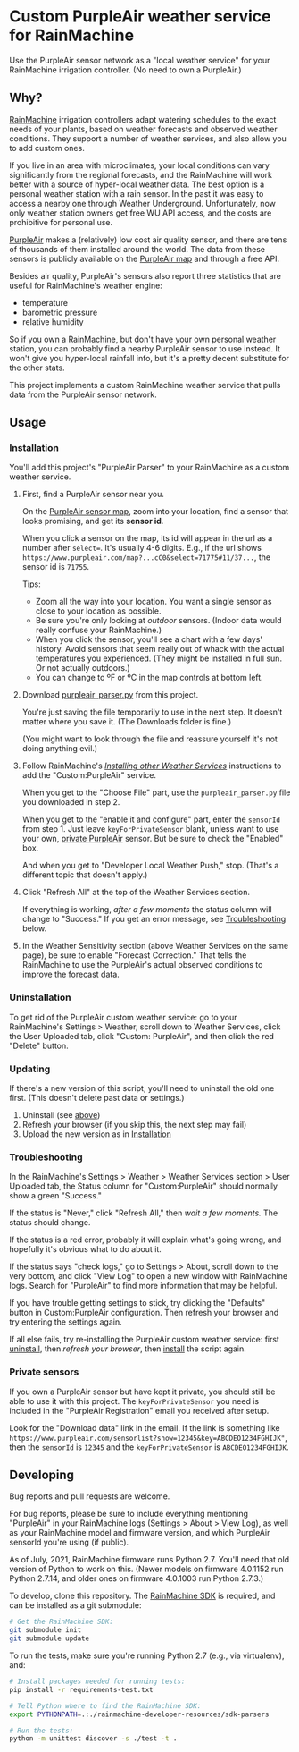 # Custom PurpleAir weather service for RainMachine

Use the PurpleAir sensor network as a "local weather service"
for your RainMachine irrigation controller. (No need to own a PurpleAir.)


## Why?

[RainMachine] irrigation controllers adapt watering schedules to the exact needs
of your plants, based on weather forecasts and observed weather conditions.
They support a number of weather services, and also allow you to add custom ones.

If you live in an area with microclimates, your local conditions can vary significantly
from the regional forecasts, and the RainMachine will work better with a source
of hyper-local weather data. The best option is a personal weather station with a rain
sensor. In the past it was easy to access a nearby one through Weather Underground.
Unfortunately, now only weather station owners get free WU API access, and the costs
are prohibitive for personal use.

[PurpleAir] makes a (relatively) low cost air quality sensor, and there are tens of
thousands of them installed around the world. The data from these sensors is publicly
available on the [PurpleAir map][purpleair-map] and through a free API.

Besides air quality, PurpleAir's sensors also report three statistics that are
useful for RainMachine's weather engine:
- temperature
- barometric pressure
- relative humidity

So if you own a RainMachine, but don't have your own personal weather station,
you can probably find a nearby PurpleAir sensor to use instead. It won't give you 
hyper-local rainfall info, but it's a pretty decent substitute for the other stats.

This project implements a custom RainMachine weather service that pulls data
from the PurpleAir sensor network.


## Usage

### Installation

You'll add this project's "PurpleAir Parser" to your RainMachine
as a custom weather service.

1. First, find a PurpleAir sensor near you.
   
   On the [PurpleAir sensor map][purpleair-map], zoom into your location,
   find a sensor that looks promising, and get its **sensor id**.
   
   When you click a sensor on the map, its id will appear in the url as a number 
   after `select=`. It's usually 4-6 digits. E.g., if the url shows 
   `https://www.purpleair.com/map?...cC0&select=71775#11/37...`, 
   the sensor id is `71755`.
   
   Tips:
   
    * Zoom all the way into your location. You want a single sensor
      as close to your location as possible.
    * Be sure you're only looking at *outdoor* sensors.
      (Indoor data would really confuse your RainMachine.)
    * When you click the sensor, you'll see a chart with a few days' history.
      Avoid sensors that seem really out of whack with the actual temperatures
      you experienced. (They might be installed in full sun. Or not actually outdoors.)
    * You can change to ºF or ºC in the map controls at bottom left.

2. Download [purpleair_parser.py][purpleair_parser_raw] from this project.
   
   You're just saving the file temporarily to use in the next step. It doesn't matter
   where you save it. (The Downloads folder is fine.)
   
   (You might want to look through the file and reassure yourself it's not doing
   anything evil.)

3. Follow RainMachine's [*Installing other Weather Services*][rainmachine-custom-weather]
   instructions to add the "Custom:PurpleAir" service.
   
   When you get to the "Choose File" part, use the `purpleair_parser.py` file you
   downloaded in step 2.
   
   When you get to the "enable it and configure" part, enter the `sensorId` from
   step 1. Just leave `keyForPrivateSensor` blank, unless want to use your own,
   [private PurpleAir](#private-sensors) sensor. But be sure to check the "Enabled" box.
   
   And when you get to "Developer Local Weather Push," stop. (That's a different topic 
   that doesn't apply.)

4. Click "Refresh All" at the top of the Weather Services section.

   If everything is working, *after a few moments* the status column will change to 
   "Success." If you get an error message, see [Troubleshooting](#troubleshooting) below.
 
5. In the Weather Sensitivity section (above Weather Services on the same page),
   be sure to enable "Forecast Correction." That tells the RainMachine to use the
   PurpleAir's actual observed conditions to improve the forecast data.


### Uninstallation

To get rid of the PurpleAir custom weather service: go to your RainMachine's
Settings > Weather, scroll down to Weather Services, click the User Uploaded tab, 
click "Custom: PurpleAir", and then click the red "Delete" button.


### Updating

If there's a new version of this script, you'll need to uninstall the old one first.
(This doesn't delete past data or settings.)

1. Uninstall (see [above](#uninstallation))
2. Refresh your browser (if you skip this, the next step may fail)
3. Upload the new version as in [Installation](#installation)


### Troubleshooting

In the RainMachine's Settings > Weather > Weather Services section > User Uploaded tab,
the Status column for "Custom:PurpleAir" should normally show a green "Success."

If the status is "Never," click "Refresh All," then *wait a few moments.*
The status should change.

If the status is a red error, probably it will explain what's going wrong,
and hopefully it's obvious what to do about it.

If the status says "check logs," go to Settings > About, scroll down to the very
bottom, and click "View Log" to open a new window with RainMachine logs.
Search for "PurpleAir" to find more information that may be helpful.

If you have trouble getting settings to stick, try clicking the "Defaults" button 
in Custom:PurpleAir configuration. Then refresh your browser and try entering
the settings again.

If all else fails, try re-installing the PurpleAir custom weather service: 
first [uninstall](#uninstallation), then *refresh your browser*, 
then [install](#installation) the script again.


### Private sensors

If you own a PurpleAir sensor but have kept it private, you should still be able to use
it with this project. The `keyForPrivateSensor` you need is included in the 
"PurpleAir Registration" email you received after setup. 

Look for the "Download data" link in the email. If the link is something like
`https://www.purpleair.com/sensorlist?show=12345&key=ABCDEO1234FGHIJK"`,
then the `sensorId` is `12345` and the `keyForPrivateSensor` is `ABCDEO1234FGHIJK`.


## Developing

Bug reports and pull requests are welcome.

For bug reports, please be sure to include everything mentioning "PurpleAir" in
your RainMachine logs (Settings > About > View Log), as well as your RainMachine
model and firmware version, and which PurpleAir sensorId you're using (if public).

As of July, 2021, RainMachine firmware runs Python 2.7.
You'll need that old version of Python to work on this.
(Newer models on firmware 4.0.1152 run Python 2.7.14, 
and older ones on firmware 4.0.1003 run Python 2.7.3.)

To develop, clone this repository. 
The [RainMachine SDK][rainmachine-sdk] is required,
and can be installed as a git submodule:

```sh
# Get the RainMachine SDK: 
git submodule init
git submodule update
```

To run the tests, make sure you're running Python 2.7 (e.g., via virtualenv), and:

```sh
# Install packages needed for running tests:
pip install -r requirements-test.txt

# Tell Python where to find the RainMachine SDK:
export PYTHONPATH=.:./rainmachine-developer-resources/sdk-parsers

# Run the tests:
python -m unittest discover -s ./test -t .
```


[purpleair_parser_raw]: https://raw.githubusercontent.com/medmunds/rainmachine-weather-purpleair/main/purpleair_parser.py 
[PurpleAir]: https://www2.purpleair.com/
[purpleair-map]: https://www.purpleair.com/map?opt=1/m/i/mTEMP_C/a10/cC0#1.06/-8/-2.1
[RainMachine]: https://rainmachine.com/
[rainmachine-custom-weather]: https://support.rainmachine.com/hc/en-us/articles/360011755813-RainMachine-Weather-Engine#h_cbe8605c-72aa-45cf-8e7f-9e67411e4179
[rainmachine-dev]: https://support.rainmachine.com/hc/en-us/articles/228652608-Developing-with-RainMachine-SDK
[rainmachine-dev-weather]: https://support.rainmachine.com/hc/en-us/articles/228620727-How-to-integrate-RainMachine-with-different-weather-forecast-services
[rainmachine-sdk]: https://github.com/sprinkler/rainmachine-developer-resources
